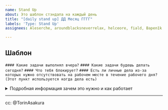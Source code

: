 ```yaml
---
name: Stand Up
about: Это шаблон стэндапа на каждый день
title: "[daily stand up] ДД Месяц ГГГГ"
labels: 'Type: Stand Up'
assignees: Aleserche, aroundblacksneverrelax, helceore, fiald, Bapen1k

---
```


## Шаблон 
`#### Какие задачи выполнял вчера?`
`#### Какие задачи будешь делать сегодня?`
`#### Что тебя блокирует?`
`#### Есть ли личные дела из-за которых нужно отсутствовать на рабочем месте в течение рабочего дня? (Этот пункт используется когда дела есть)` 

<details>
<summary>Подробная информация зачем это нужно и как работает</summary>

## Немного вводной информации
Привет! Мы с @TorinAsakura договорились избавиться от чата для разработчиков в угоду прозрачности. Чата, где @TorinAsakura проводил дэйли стэндапы/брифинги. Также @TorinAsakura отдал мне эту функцию и теперь я за нее отвечаю. Идея была в том, что бы перенести брифинги из чата для разработчиков в общий чат команды (Atlantis United in telegram), но я думаю что поступлю иначе. 

В общем некоторым из вас я уже рассказывал о моем желании как-то автоматизировать этот процесс. Настроить бота/скрипт, который бы выполнял это автоматически. Но так как сейчас нет конечного понимая что и как этот алгоритм должен делать, я побуду вместо бота :) Ручками буду это делать и собирать информацию. 

В отдельном тикете — https://github.com/AtlantisUnited/maintenance/issues/11, можно будет поделиться впечатлениями и написать что душе угодно по поводу daily stand up. 

### Какие задачи решает daily stand up
1. Подготовка к рабочему дню и планирование его
2. Получение актуальной информации для всех участников команды
3. Получение информации о том, у кого из участников есть сложности и кому нужна помощь

### Описание процесса в целом

1. Я @aroundblacksneverrelax создаю тикет пока что в этой репе (maintenance)
2. В этом тикете в теле будет шаблон текста, который можно будет скопировать, а также будет отмечен @TorinAsakura 
3. Быстро отвечаешь на вопросы (займет ~5 минут)
4. Идешь дальше по делам 
5. После того как каждый из тех кто в assignee отметится я закрываю тикет

### Как daily stand up должен происходить или что делать? 
Все просто. Каждый участник берет шаблон заголовков отсюда, делает ctrl+c & ctrl+v и добавляет информацию о том: 
1. Какими задачами занимается? **(Можно указать #issue)**
2. Какими задачами будет заниматься **(Можно указать #issue)**
3. Есть ли что-то что блокирует выполнение задач? **(Тут можно поподробнее)**
4. Добавляет что-то от себя **(по желанию)**


### Некоторые правила которых стоит придерживаться
- в первую очередь это stand up, не дискуссия, информация здесь для того, что бы каждый был в курсе кто и чем занимается, а также какие есть сложности, соответственно обсуждать что-то подробно здесь не стоит
- технические детали это важно, но если вы чувствуете что вам нужно что-то обсудить, то лучше это делать в целевом issue, для этого можно просто попросить перейти туда или использовать "@mention"

### Пример ответа
#### Какие задачи выполнял вчера? (Если вчера было воскресенье, то имеется ввиду предыдущий рабочий день, в данном случае пятница)

1. Issue Link 1, с ним была проблема потому что blah blah blah
2. Issue Link 2

#### Какие задачи будешь делать сегодня?

1. Issue Link 3, выглядит как изи
2. Issue Link 4

И еще вот этот таск (описание таска) буду делать, но его пока на трекере нет, позже заведу или попрошу тебя в лс @aroundblacksneverrelax 

#### Что тебя блокирует? 
На данный момент ничего 

## Еще моих соображений
В перспективе я рассчитываю получить маленький ритуал, который позволит мне и @TorinAsakura лишний раз не дергать участников команды в надежде получить актуальную информацию. А также рассчитываю на увеличение самостоятельности участников команды. Поэтому я пока в ручном режиме это все буду делать и буду наблюдать :) 

**Повторю:** в отдельном тикете — https://github.com/AtlantisUnited/maintenance/issues/11, можно будет поделиться впечатлениями и написать что душе угодно по поводу daily stand up. 

**По поводу чатов и созвонов:** т.к это что-то типа пилота, от них мы ни в коем случае не отказываемся. Если есть проблемы пишите/звоните конечно! Если есть вопросы и хочется задать их в чате, пишите в группу в телеграм — Atlantis United. 



</details>

---

cc: @TorinAsakura
